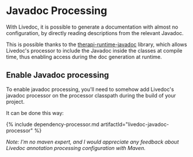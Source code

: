 # Javadoc Processing

With Livedoc, it is possible to generate a documentation with almost no configuration, by directly reading 
descriptions from the relevant Javadoc. 

This is possible thanks to the [therapi-runtime-javadoc](https://github.com/dnault/therapi-runtime-javadoc) library, 
which allows Livedoc's processor to include the Javadoc inside the classes at compile time, thus enabling access during 
the doc generation at runtime.

## Enable Javadoc processing

To enable javadoc processing, you'll need to somehow add Livedoc's javadoc processor on the processor classpath 
during the build of your project.

It can be done this way:

{% include dependency-processor.md artifactId="livedoc-javadoc-processor" %}

*Note: I'm no maven expert, and I would appreciate any feedback about Livedoc annotation processing configuration 
with Maven.*
